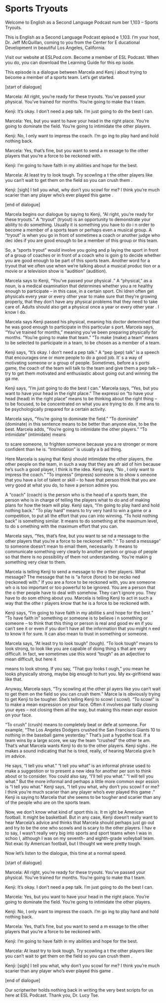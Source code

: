 # Sports Tryouts

Welcome to English as a Second Language Podcast num ber 1,103 – Sports Tryouts.

This is English as a Second Language Podcast episod e 1,103. I’m your host, Dr. Jeff McQuillan, coming to you from the Center for E ducational Development in beautiful Los Angeles, California.

Visit our website at ESLPod.com. Become a member of  ESL Podcast. When you do, you can download the Learning Guide for this ep isode.

This episode is a dialogue between Marcela and Kenj i about trying to become a member of a sports team. Let’s get started.

[start of dialogue]

Marcela: All right, you’re ready for these tryouts.  You’ve passed your physical. You’ve trained for months. You’re going to make tha t team.

Kenji: It’s okay. I don’t need a pep talk. I’m just  going to do the best I can.

Marcela: Yes, but you want to have your head in the  right place. You’re going to dominate the field. You’re going to intimidate the other players.

Kenji: No, I only want to impress the coach. I’m go ing to play hard and hold nothing back.

Marcela: Yes, that’s fine, but you want to send a m essage to the other players that you’re a force to be reckoned with.

Kenji: I’m going to have faith in my abilities and hope for the best.

Marcela: At least try to look tough. Try scowling a t the other players like you can’t wait to get them on the field so you can crush them .

Kenji: [sigh] I tell you what, why don’t you scowl for me? I think you’re much scarier than any player who’s ever played this game .

[end of dialogue]

Marcela begins our dialogue by saying to Kenji, “Al right, you’re ready for these tryouts.” A “tryout” (tryout) is an opportunity to demonstrate your ability to do something. Usually it is something you have to do i n order to become a member of a sports team or perhaps even a musical group. A  “tryout” is when you go in front of sometimes a coach or another judge who dec ides if you are good enough to be a member of this group or this team.

So, a “sports tryout” would involve you going and p laying the sport in front of a group of coaches or in front of a coach who is goin g to decide whether you are good enough to be part of this sports team. Another  word for a tryout that we often use when we’re talking about a musical produc tion or a movie or a television show is “audition” (audition).

Marcela says to Kenji, “You’ve passed your physical .” A “physical,” as a noun, is a medical examination that determines whether you a re healthy enough to participate – in this case, in a certain sport. Chi ldren often get physicals every year or every other year to make sure that they’re growing properly, that they don’t have any physical problems that they need to take care of. Adults should also get a physical once a year or every other year . I know I do.

Marcela says Kenji passed his physical, meaning his  doctor determined that he was good enough to participate in this particular s port. Marcela says, “You’ve trained for months,” meaning you’ve been preparing physically for months. “You’re going to make that team.” “To make (make) a  team” means to be selected to participate in a team, to be chosen as a member of a team.

Kenji says, “It’s okay. I don’t need a pep talk.” A  “pep (pep) talk” is a speech that encourages one or more people to do a good job. It’ s a way of motivating someone or a group of people. Sometimes, before a s ports game, the coach of the team will talk to the team and give them a pep talk – try to get them motivated and enthusiastic about going out and winning the ga me.

Kenji says, “I’m just going to do the best I can.” Marcela says, “Yes, but you want to have your head in the right place.” The expressi on “to have your head (head) in the right place” means to be thinking about the right thing – to be focused, to be concentrated on what you are trying to do. It me ans to be psychologically prepared for a certain activity.

Marcela says, “You’re going to dominate the field.”  “To dominate” (dominate) in this sentence means to be better than anyone else, to be the best. Marcela adds, “You’re going to intimidate the other players.” “To  intimidate” (intimidate) means

to scare someone, to frighten someone because you a re stronger or more confident than he is. “Intimidation” is usually a b ad thing.

Here Marcela is saying that Kenji should intimidate  the other players, the other people on the team, in such a way that they are afr aid of him because he’s such a good player, I think is the idea. Kenji says, “No , I only want to impress the coach.” “To impress” (impress) someone is to show s omeone that you have a lot of talent or skill – to have that person think that  you are very good at what you do, to have a person admire you.

A “coach” (coach) is the person who is the head of a sports team, the person who is in charge of telling the players what to do and of making plans for how the team will play. Kenji says, “I’m going to play hard  and hold nothing back.” “To play hard” means to try very hard to win a game or a competition, to put all the effort that you can into winning. “To hold nothing back” is something similar. It means to do something at the maximum level, to do s omething with the maximum effort that you can.

Marcela says, “Yes, that’s fine, but you want to se nd a message to the other players that you’re a force to be reckoned with.” “ To send a message” to someone doesn’t mean to email them, necessarily. It  means to communicate something very clearly to another person or group of people so that there is no possibility of them not understanding. You’re makin g something very clear to them.

Marcela is telling Kenji to send a message to the o ther players. What message? The message that he is “a force (force) to be recko ned (reckoned) with.” If you are a force to be reckoned with, you are someone wh o is too important or too powerful to be ignored. You are a person that the o ther people have to deal with somehow. They can’t ignore you. They have to do som ething about you. Marcela is telling Kenji to act in such a way that the othe r players know that he is a force to be reckoned with.

Kenji says, “I’m going to have faith in my abilitie s and hope for the best.” “To have faith in” something or someone is to believe i n something or someone – to think that this thing or person is real and good ev en if you can’t see it or even if you don’t have all the information that you might n eed to know it for sure. It can also mean to trust in something or someone.

Marcela says, “At least try to look tough” (tough).  “To look tough” means to look strong, to look like you are capable of doing thing s that are very difficult. In fact, we sometimes use this word “tough” as an adjective to mean difficult, but here it

means to look strong. If you say, “That guy looks t ough,” you mean he looks physically strong, maybe big enough to hurt you. My  ex-girlfriend was like that.

Anyway, Marcela says, “Try scowling at the other pl ayers like you can’t wait to get them on the field so you can crush them.” Marce la is obviously trying to get Kenji to be tougher. She’s telling Kenji to scowl ( scowl). “To scowl” is to make a mean expression on your face. Often it involves par tially closing your eyes – not closing them all the way, but making this mean expr ession on your face.

“To crush” (crush) means to completely beat or defe at someone. For example, “The Los Angeles Dodgers crushed the San Francisco Giants 10 to nothing in the baseball game yesterday.” That’s just a hypothe tical. If a team wins by a large score, we say the team “crushed” the other te am. That’s what Marcela wants Kenji to do to the other players. Kenji sighs . He makes a sound indicating that he is tired, really, of hearing Marcela give h im advice.

He says, “I tell you what.” “I tell you what” is an  informal phrase used to make a suggestion or to present a new idea for another per son to think about or to consider. You could also say, “I’ll tell you what.”  “I will tell you what.” But the more informal and perhaps a little more common expr ession is “I tell you what.” Kenji says, “I tell you what, why don’t you scowl f or me? I think you’re much scarier than any player who’s ever played this game .” Kenji is saying to Marcela that she seems to be tougher and scarier than any of the people who are on the sports team.

Now, we don’t know what kind of sport this is. It m ight be American football. It might be basketball. But in any case, Kenji doesn’t  really want to hear Marcela’s advice and thinks that Marcela should perhaps just go out and try to be the one who scowls and is scary to the other players. I hav e to say, I wasn’t really very big into sports and sport teams when I was in schoo l, although I was on my seventh- and eighth-grade volleyball team. Not exac tly American football, but I thought we were pretty tough.

Now let’s listen to the dialogue, this time at a normal speed.

[start of dialogue]

Marcela: All right, you’re ready for these tryouts.  You’ve passed your physical. You’ve trained for months. You’re going to make tha t team.

Kenji: It’s okay. I don’t need a pep talk. I’m just  going to do the best I can.

Marcela: Yes, but you want to have your head in the  right place. You’re going to dominate the field. You’re going to intimidate the other players.

Kenji: No, I only want to impress the coach. I’m go ing to play hard and hold nothing back.

Marcela: Yes, that’s fine, but you want to send a m essage to the other players that you’re a force to be reckoned with.

Kenji: I’m going to have faith in my abilities and hope for the best.

Marcela: At least try to look tough. Try scowling a t the other players like you can’t wait to get them on the field so you can crush them .

Kenji: [sigh] I tell you what, why don’t you scowl for me? I think you’re much scarier than any player who’s ever played this game .

[end of dialogue]

Our scriptwriter holds nothing back in writing the very best scripts for us here at ESL Podcast. Thank you, Dr. Lucy Tse.



